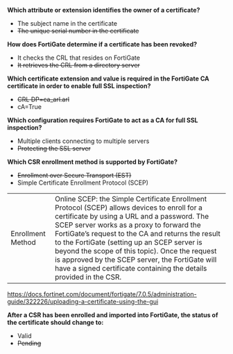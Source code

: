 **Which attribute or extension identifies the owner of a certificate?**

- The subject name in the certificate
- ~~The unique serial number in the certificate~~

**How does FortiGate determine if a certificate has been revoked?**

- It checks the CRL that resides on FortiGate
- ~~It retrieves the CRL from a directory server~~

**Which certificate extension and value is required in the FortiGate CA certificate in order to enable full SSL inspection?**

- ~~CRL DP=ca_arl.arl~~
- cA=True

**Which configuration requires FortiGate to act as a CA for full SSL inspection?**

- Multiple clients connecting to multiple servers
- ~~Protecting the SSL server~~

**Which CSR enrollment method is supported by FortiGate?**

- ~~Enrollment over Secure Transport (EST)~~
- Simple Certificate Enrollment Protocol (SCEP)

|||
| --- | --- |
| Enrollment Method | Online SCEP: the Simple Certificate Enrollment Protocol (SCEP) allows devices to enroll for a certificate by using a URL and a password. The SCEP server works as a proxy to forward the FortiGate’s request to the CA and returns the result to the FortiGate (setting up an SCEP server is beyond the scope of this topic). Once the request is approved by the SCEP server, the FortiGate will have a signed certificate containing the details provided in the CSR. |

https://docs.fortinet.com/document/fortigate/7.0.5/administration-guide/322226/uploading-a-certificate-using-the-gui

**After a CSR has been enrolled and imported into FortiGate, the status of the certificate should change to:**

- Valid
- ~~Pending~~
